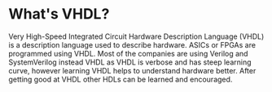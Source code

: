 # What's VHDL?
Very High-Speed Integrated Circuit Hardware Description Language (VHDL) is a description language used to describe hardware. ASICs or FPGAs are programmed
using VHDL. Most of the companies are using Verilog and SystemVerilog instead VHDL as VHDL is verbose and has steep learning curve, however learning VHDL
helps to understand hardware better. After getting good at VHDL other HDLs can be learned and encouraged.

